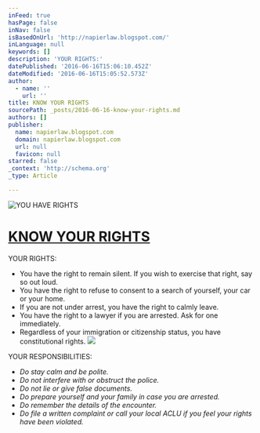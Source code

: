 ```yaml
---
inFeed: true
hasPage: false
inNav: false
isBasedOnUrl: 'http://napierlaw.blogspot.com/'
inLanguage: null
keywords: []
description: 'YOUR RIGHTS:'
datePublished: '2016-06-16T15:06:10.452Z'
dateModified: '2016-06-16T15:05:52.573Z'
author:
  - name: ''
    url: ''
title: KNOW YOUR RIGHTS
sourcePath: _posts/2016-06-16-know-your-rights.md
authors: []
publisher:
  name: napierlaw.blogspot.com
  domain: napierlaw.blogspot.com
  url: null
  favicon: null
starred: false
_context: 'http://schema.org'
_type: Article

---
```

![YOU HAVE RIGHTS](https://the-grid-user-content.s3-us-west-2.amazonaws.com/5cfb3d71-4e1a-4534-be81-a55312d8a204.jpg)

# [KNOW YOUR RIGHTS][0]

YOUR RIGHTS:

* You have the right to remain silent. If you wish to exercise that right, say so out loud.
* You have the right to refuse to consent to a search of yourself, your car or your home.
* If you are not under arrest, you have the right to calmly leave.
* You have the right to a lawyer if you are arrested. Ask for one immediately.
* Regardless of your immigration or citizenship status, you have constitutional rights.
![](https://the-grid-user-content.s3-us-west-2.amazonaws.com/bfcaa6ce-1bf0-4418-a31f-d19c7447ecb7.jpg)

YOUR RESPONSIBILITIES:

* _Do stay calm and be polite._
* _Do not interfere with or obstruct the police._
* _Do not lie or give false documents._
* _Do prepare yourself and your family in case you are arrested._
* _Do remember the details of the encounter._
* _Do file a written complaint or call your local ACLU if you feel your rights have been violated._

[0]: https://www.aclu.org/know-your-rights/what-do-if-youre-stopped-police-immigration-agents-or-fbi